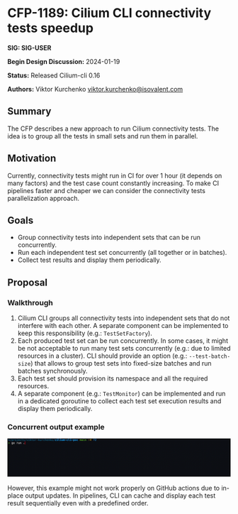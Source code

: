 # CFP-1189: Cilium CLI connectivity tests speedup

**SIG: SIG-USER**

**Begin Design Discussion:** 2024-01-19

**Status:** Released Cilium-cli 0.16

**Authors:** Viktor Kurchenko <viktor.kurchenko@isovalent.com>

## Summary

The CFP describes a new approach to run Cilium connectivity tests.
The idea is to group all the tests in small sets and run them in parallel.

## Motivation

Currently, connectivity tests might run in CI for over 1 hour (it depends
on many factors) and the test case count constantly increasing.
To make CI pipelines faster and cheaper we can consider the connectivity
tests parallelization approach.

## Goals

* Group connectivity tests into independent sets that can be run concurrently.
* Run each independent test set concurrently (all together or in batches).
* Collect test results and display them periodically.

## Proposal

### Walkthrough

1. Cilium CLI groups all connectivity tests into independent sets that
   do not interfere with each other. A separate component can be implemented
   to keep this responsibility (e.g.: `TestSetFactory`).
2. Each produced test set can be run concurrently. In some cases, it might be
   not acceptable to run many test sets concurrently (e.g.: due to limited
   resources in a cluster). CLI should provide an option
   (e.g.: `--test-batch-size`) that allows to group test sets into fixed-size
   batches and run batches synchronously.
3. Each test set should provision its namespace and all the required resources.
4. A separate component (e.g.: `TestMonitor`) can be implemented and run in a
   dedicated goroutine to collect each test set execution results and display
   them periodically.

### Concurrent output example

![Conn tests concurrent output](./images/conn-tests-concurrent-output.gif)

However, this example might not work properly on GitHub actions due to in-place
output updates. In pipelines, CLI can cache and display each test result
sequentially even with a predefined order.
